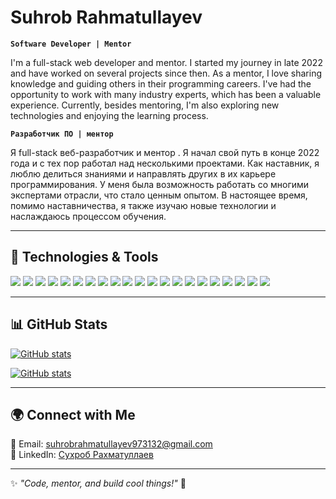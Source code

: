 # Suhrob Rahmatullayev  

**`Software Developer | Mentor`**  

I'm a full-stack web developer and mentor. I started my journey in late 2022 and have worked on several projects since then. As a mentor, I love sharing knowledge and guiding others in their programming careers. I've had the opportunity to work with many industry experts, which has been a valuable experience. Currently, besides mentoring, I'm also exploring new technologies and enjoying the learning process.  

**`Разработчик ПО | ментор`**

Я full-stack веб-разработчик и ментор . Я начал свой путь в конце 2022 года и с тех пор работал над несколькими проектами. Как наставник, я люблю делиться знаниями и направлять других в их карьере программирования. У меня была возможность работать со многими экспертами отрасли, что стало ценным опытом. В настоящее время, помимо наставничества, я также изучаю новые технологии и наслаждаюсь процессом обучения.

---  

## 🚀 Technologies & Tools  

<img src = "https://img.shields.io/badge/-HTML5-E34F26?style=flat&logo=html5&logoColor=white"> <img src = "https://img.shields.io/badge/-CSS3-1572B6?style=flat&logo=css3&logoColor=white">
<img src="https://img.shields.io/badge/-Bootstrap-563D7C?style=flat&logo=bootstrap&logoColor=white">
<img src="https://img.shields.io/badge/-JavaScript-eed718?style=flat&logo=javascript&logoColor=ffffff">
<img src="https://img.shields.io/badge/-Typescript-3178C6?style=flat&logo=typescript&logoColor=ffffff">
<img src="https://img.shields.io/badge/-Sass-cc6699?style=flat&logo=sass&logoColor=ffffff">
<img src="https://img.shields.io/badge/-React-000000?style=flat&logo=react&logoColor=00c8ff">
<img src="https://img.shields.io/badge/-NextJs-fff?style=flat&logo=next.js&logoColor=000">
<img src="https://img.shields.io/badge/-MongoDB-4DB33D?style=flat&logo=mongodb&logoColor=FFFFFF">
<img src="https://img.shields.io/badge/-GraphQL-e535ab?style=flat&logo=graphql&logoColor=FFFFFF">
<img src="https://img.shields.io/badge/-MySQL-F29111?style=flat&logo=mysql&logoColor=FFFFFF">
<img src="https://img.shields.io/badge/-ExpressJs-787878?style=flat">
<img src="https://img.shields.io/badge/-NodeJs-3C873A?style=flat&logo=Node.js&logoColor=white">
<img src="https://img.shields.io/badge/-Firebase-FFA611?style=flat&logo=firebase&logoColor=FFFFFF">
<img src="http://img.shields.io/badge/-Google%20Cloud%20Platform-4285F4?style=flat&logo=google%20cloud&logoColor=white">
<img src="https://img.shields.io/badge/-Progressive Web Apps-5A0FC8?style=flat">
<img src="http://img.shields.io/badge/-Git-F1502F?style=flat&logo=git&logoColor=FFFFFF">
<img src="http://img.shields.io/badge/-Github-000000?style=flat&logo=github&logoColor=FFFFFF">
<img src="http://img.shields.io/badge/-VS%20Code-007ACC?style=flat&logo=visual%20studio%20code&logoColor=white">
<img src="http://img.shields.io/badge/-Heroku-430098?style=flat&logo=heroku&logoColor=white">
<img src="http://img.shields.io/badge/-Vercel-black?style=flat&logo=vercel&logoColor=white">

---  

## 📊 GitHub Stats  

[![GitHub stats](https://github-readme-streak-stats.herokuapp.com/?user=Souravdey777)](https://github.com/Rakhsrb)

[![GitHub stats](https://github-readme-stats.vercel.app/api?username=Souravdey777&show_icons=true&hide_border=true)](https://github.com/Rakhsrb)

---

## 🌍 Connect with Me  
📧 Email: <a href="https://suhrobrahmatullayev973132@gmail.com">suhrobrahmatullayev973132@gmail.com</a>  
💼 LinkedIn: <a href="https://www.linkedin.com/in/%D1%81%D1%83%D1%85%D1%80%D0%BE%D0%B1-%D1%80%D0%B0%D1%85%D0%BC%D0%B0%D1%82%D1%83%D0%BB%D0%BB%D0%B0%D0%B5%D0%B2-6a0469258/">Сухроб Рахматуллаев</a>

---

✨ _"Code, mentor, and build cool things!"_ 🚀

